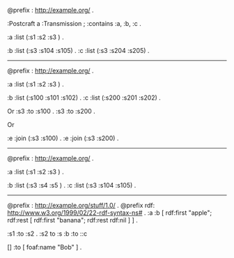 @prefix : <http://example.org/> .

:Postcraft a :Transmission ;
   :contains :a, :b, :c .

:a :list (:s1 :s2 :s3 ) .

:b :list (:s3 :s104 :s105) .
:c :list (:s3 :s204 :s205) .


---
@prefix : <http://example.org/> .

:a :list (:s1 :s2 :s3 ) .

:b :list (:s100 :s101 :s102) .
:c :list (:s200 :s201 :s202) .

Or
:s3 :to :s100 .
:s3 :to :s200 .

Or

:e :join (:s3 :s100) .
:e :join (:s3 :s200) .

----
@prefix : <http://example.org/> .

:a :list (:s1 :s2 :s3 ) .

:b :list (:s3 :s4 :s5 ) .
:c :list (:s3 :s104 :s105) .

---


@prefix : <http://example.org/stuff/1.0/> .
@prefix rdf: <http://www.w3.org/1999/02/22-rdf-syntax-ns#> .
:a :b
  [ rdf:first "apple";
    rdf:rest [ rdf:first "banana";
               rdf:rest rdf:nil ]
  ] .
  

:s1 :to :s2 .
:s2 to :s
:b :to ::c

[] :to [ foaf:name "Bob" ] .
